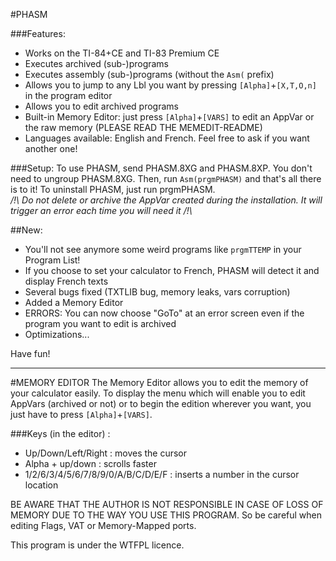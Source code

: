 #PHASM

###Features:
* Works on the TI-84+CE and TI-83 Premium CE
* Executes archived (sub-)programs
* Executes assembly (sub-)programs (without the `Asm(` prefix)
* Allows you to jump to any Lbl you want by pressing `[Alpha]`+`[X,T,O,n]` in the program editor
* Allows you to edit archived programs
* Built-in Memory Editor: just press `[Alpha]`+`[VARS]` to edit an AppVar or the raw memory (PLEASE READ THE MEMEDIT-README)
* Languages available: English and French. Feel free to ask if you want another one!

###Setup:
To use PHASM, send PHASM.8XG and PHASM.8XP. You don't need to ungroup PHASM.8XG. Then, run `Asm(prgmPHASM)` and that's all there is to it! To uninstall PHASM, just run prgmPHASM.  
_/!\\ Do not delete or archive the AppVar created during the installation. It will trigger an error each time you will need it /!\\_

##New:
* You'll not see anymore some weird programs like `prgmTTEMP` in your Program List!
* If you choose to set your calculator to French, PHASM will detect it and display French texts
* Several bugs fixed (TXTLIB bug, memory leaks, vars corruption)
* Added a Memory Editor
* ERRORS: You can now choose "GoTo" at an error screen even if the program you want to edit is archived
* Optimizations...

Have fun!


------------------

#MEMORY EDITOR
The Memory Editor allows you to edit the memory of your calculator easily. To display the menu which will enable you to edit AppVars (archived or not) or to begin the edition wherever you want, you just have to press `[Alpha]`+`[VARS]`.

###Keys (in the editor) :
* Up/Down/Left/Right : moves the cursor
* Alpha + up/down : scrolls faster
* 1/2/6/3/4/5/6/7/8/9/0/A/B/C/D/E/F : inserts a number in the cursor location

  
BE AWARE THAT THE AUTHOR IS NOT RESPONSIBLE IN CASE OF LOSS OF MEMORY DUE TO THE WAY YOU USE THIS PROGRAM. So be careful when editing Flags, VAT or Memory-Mapped ports.  

This program is under the WTFPL licence.
